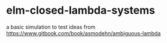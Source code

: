 # elm-closed-lambda-systems
a basic simulation to test ideas from https://www.gitbook.com/book/asmodehn/ambiguous-lambda

